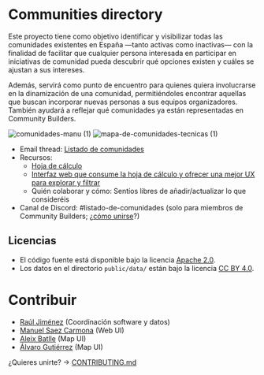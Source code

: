 # Communities directory

Este proyecto tiene como objetivo identificar y visibilizar todas las comunidades existentes en España —tanto activas como inactivas— con la finalidad de facilitar que cualquier persona interesada en participar en iniciativas de comunidad pueda descubrir qué opciones existen y cuáles se ajustan a sus intereses.

Además, servirá como punto de encuentro para quienes quiera involucrarse en la dinamización de una comunidad, permitiéndoles encontrar aquellas que buscan incorporar nuevas personas a sus equipos organizadores. También ayudará a reflejar qué comunidades ya están representadas en Community Builders.

![comunidades-manu (1)](https://github.com/user-attachments/assets/a735a62a-9b48-463c-a48b-1aeb903beb14)
![mapa-de-comunidades-tecnicas (1)](https://github.com/user-attachments/assets/7c57b789-f8ff-4cbb-ae62-76ad7b5d3716)

* Email thread: [Listado de comunidades](https://groups.google.com/u/1/g/community-builders-es/c/agm4LEFrZco)
* Recursos:
  * [Hoja de cálculo](https://docs.google.com/spreadsheets/d/18Rf0-3sREFosw__tQYaUmtzJNL3M-PLsm-HIqENf2Yw/edit?usp=sharing)
  * [Interfaz web que consume la hoja de cálculo y ofrecer una mejor UX para explorar y filtrar]([url](https://combuilderses.github.io/communities-directory/dist/))
  * Quién colaborar y cómo: Sentíos libres de añadir/actualizar lo que consideréis
* Canal de Discord: #listado-de-comunidades (solo para miembros de Community Builders; ¿[cómo unirse](https://github.com/ComBuildersES#c%C3%B3mo-unirse-a-community-builders)?)

## Licencias

* El código fuente está disponible bajo la licencia [Apache 2.0](./LICENSE).
* Los datos en el directorio `public/data/` están bajo la licencia [CC BY 4.0](./LICENSE.data).


# Contribuir

 * [Raúl Jiménez](https://rauljimenez.info/) (Coordinación software y datos)
 * [Manuel Saez Carmona](https://www.linkedin.com/in/manuel-saez-carmona/) (Web UI)
 * [Aleix Batlle](https://www.linkedin.com/in/aleixbatllesureda/) (Map UI)
 * [Álvaro Gutiérrez](https://www.linkedin.com/in/%C3%A1lvaro-guti%C3%A9rrez-climent-94a840217/)  (Map UI)

¿Quieres unirte? -> [CONTRIBUTING.md](https://github.com/ComBuildersES/communities-directory/blob/master/CONTRIBUTING.md)
